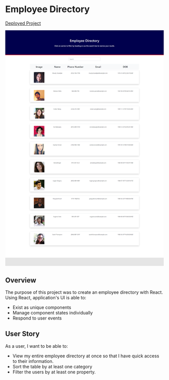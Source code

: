 # Employee Directory

[Deployed Project](https://anishamcdowell.github.io/Employee-Directory)

![Screenshot](./public/employee-directory-screenshot.png)

## Overview

The purpose of this project was to create an employee directory with React. Using React, application's UI is able to:

* Exist as unique components
* Manage component states individually 
* Respond to user events

## User Story

As a user, I want to be able to:

* View my entire employee directory at once so that I have quick access to their information.
* Sort the table by at least one category
* Filter the users by at least one property.